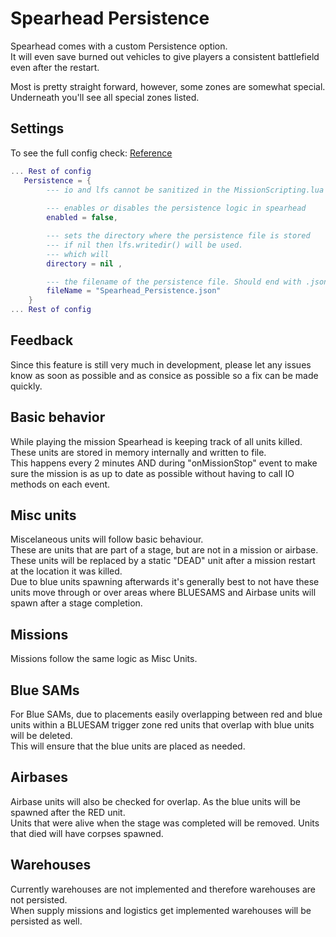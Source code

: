 # Spearhead Persistence

Spearhead comes with a custom Persistence option. <br/>
It will even save burned out vehicles to give players a consistent battlefield even after the restart. <br/>

Most is pretty straight forward, however, some zones are somewhat special. <br/>
Underneath you'll see all special zones listed.

## Settings

To see the full config check: [Reference](./Reference.html#Configuration)

```lua
... Rest of config
   Persistence = {
        --- io and lfs cannot be sanitized in the MissionScripting.lua
        
        --- enables or disables the persistence logic in spearhead
        enabled = false,

        --- sets the directory where the persistence file is stored
        --- if nil then lfs.writedir() will be used. 
        --- which will 
        directory = nil ,

        --- the filename of the persistence file. Should end with .json for convention, but any text extension should do.
        fileName = "Spearhead_Persistence.json"
    }
... Rest of config

```

## Feedback

Since this feature is still very much in development, please let any issues know as soon as possible and as consice as possible so a fix can be made quickly. 

## Basic behavior

While playing the mission Spearhead is keeping track of all units killed. <br/>
These units are stored in memory internally and written to file. <br/>
This happens every 2 minutes AND during "onMissionStop" event to make sure the mission is as up to date as possible without having to call IO methods on each event.<br/>

## Misc units

Miscelaneous units will follow basic behaviour. <br/>
These are units that are part of a stage, but are not in a mission or airbase. <br/>
These units will be replaced by a static "DEAD" unit after a mission restart at the location it was killed. <br/>
Due to blue units spawning afterwards it's generally best to not have these units move through or over areas where BLUESAMS and Airbase units will spawn after a stage completion.

## Missions

Missions follow the same logic as Misc Units. <br/>

## Blue SAMs

For Blue SAMs, due to placements easily overlapping between red and blue units within a BLUESAM trigger zone red units that overlap with blue units will be deleted. 
<br/>
This will ensure that the blue units are placed as needed. <br/>


## Airbases

Airbase units will also be checked for overlap. As the blue units will be spawned after the RED unit. <br/>
Units that were alive when the stage was completed will be removed. Units that died will have corpses spawned. <br/>

## Warehouses

Currently warehouses are not implemented and therefore warehouses are not persisted. <br/>
When supply missions and logistics get implemented warehouses will be persisted as well. <br/>
